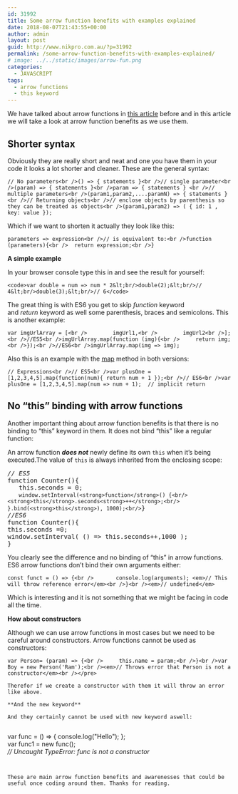 ```yaml
---
id: 31992
title: Some arrow function benefits with examples explained
date: 2018-08-07T21:43:55+00:00
author: admin
layout: post
guid: http://www.nikpro.com.au/?p=31992
permalink: /some-arrow-function-benefits-with-examples-explained/
# image: ../../static/images/arrow-fun.png
categories:
  - JAVASCRIPT
tags:
  - arrow functions
  - this keyword
---
```

We have talked about arrow functions in [this article](http://www.nikpro.com.au/all-you-need-to-know-about-arrow-functions-in-javascript/) before and in this article we will take a look at arrow function benefits as we use them.

## Shorter syntax

Obviously they are really short and neat and one you have them in your code it looks a lot shorter and cleaner. These are the general syntax:


```
// No parameters<br />() => { statements }<br />// single parameter<br />(param) => { statements }<br />param => { statements } <br />// multiple parameters<br />(param1,param2,....paramN) => { statements }<br />// Returning objects<br />// enclose objects by parenthesis so they can be treated as objects<br />(param1,param2) => ( { id: 1 , key: value });
```


Which if we want to shorten it actually they look like this:


```
parameters => expression<br />// is equivalent to:<br />function (parameters){<br />  return expression;<br />}
```


**A simple example**

In your browser console type this in and see the result for yourself:


```
<code>var double = num => num * 2&lt;br/>double(2);&lt;br/>// 4&lt;br/>double(3);&lt;br/>// 6</code>
```


The great thing is with ES6 you get to skip _function_ keyword and _return_ keyword as well some parenthesis, braces and semicolons. This is another example:


```
var imgUrlArray = [<br />        imgUrl1,<br />        imgUrl2<br />];<br />//ES5<br />imgUrlArray.map(function (img){<br />     return img;<br />});<br />//ES6<br />imgUrlArray.map(img => img);
```


Also this is an example with the [map](http://www.nikpro.com.au/practice-with-map-filter-and-sort-methods-in-javascript-the-es6-way/) method in both versions:


```
// Expressions<br />// ES5<br />var plusOne = [1,2,3,4,5].map(function(num){ return num + 1 });<br />// ES6<br />var plusOne = [1,2,3,4,5].map(num => num + 1);  // implicit return
```


## No &#8220;this&#8221; binding with arrow functions

Another important thing about arrow function benefits is that there is no binding to &#8220;this&#8221; keyword in them. It does not bind &#8220;this&#8221; like a regular function:

An arrow function **_does not_** newly define its own `this` when it&#8217;s being executed.The value of `this` is always inherited from the enclosing scope:

<pre class="wp-block-preformatted"><em>// ES5</em><br />function Counter(){<br />   this.seconds = 0;<br />   <code>window.setInterval(&lt;strong>function&lt;/strong>() {&lt;br/>    &lt;strong>this&lt;/strong>.seconds&lt;strong>++&lt;/strong>;&lt;br/>  }.bind(&lt;strong>this&lt;/strong>), 1000);&lt;br/></code>}<br /><em>//ES6</em><br />function Counter(){<br />this.seconds =0;<br />window.setInterval( () => this.seconds++,1000 );<br />}</pre>

You clearly see the difference and no binding of &#8220;this&#8221; in arrow functions. ES6 arrow functions don’t bind their own arguments either:


```
const funct = () => {<br />       console.log(arguments); <em>// This will throw reference error</em><br />}<br /><em>// undefined</em>
```


Which is interesting and it is not something that we might be facing in code all the time. 

**How about constructors**

Although we can use arrow functions in most cases but we need to be careful around constructors. Arrow functions cannot be used as constructors:


```
var Person= (param) => {<br />     this.name = param;<br />}<br />var Boy = new Person('Ram');<br /><em>// Throws error that Person is not a constructor</em><br /></pre>

Therefor if we create a constructor with them it will throw an error like above.

**And the new keyword**

And they certainly cannot be used with new keyword aswell:


```
var func = () => { console.log("Hello"); };<br />var func1 = new func();<br /><em>// Uncaught TypeError: func is not a constructor</em>
```


These are main arrow function benefits and awarenesses that could be useful once coding around them. Thanks for reading.